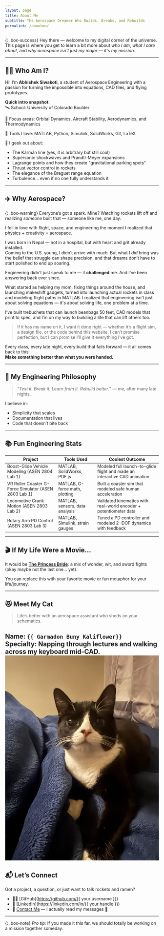 ```yaml
---
layout: page
title: About Me
subtitle: The Aerospace Dreamer Who Builds, Breaks, and Rebuilds
permalink: /aboutme/
---
```


{: .box-success}
Hey there — welcome to my digital corner of the universe. This page is where you get to learn a bit more about *who I am*, *what I care about*, and *why aerospace isn't just my major — it's my mission*.

---

## 👨‍🚀 Who Am I?

Hi! I’m **Abhishek Siwakoti**, a student of Aerospace Engineering with a passion for turning the impossible into equations, CAD files, and flying prototypes.

**Quick intro snapshot**:  
🛰️ School: University of Colorado Boulder  

🚀 Focus areas: Orbital Dynamics, Aircraft Stability, Aerodynamics, and Thermodynamics  

🔧 Tools I love: MATLAB, Python, Simulink, SolidWorks, Git, LaTeX

🧠 I geek out about:  
- The Kármán line (yes, it *is* arbitrary but still cool)  
- Supersonic shockwaves and Prandtl–Meyer expansions  
- Lagrange points and how they create "gravitational parking spots"  
- Thrust vector control in rockets  
- The elegance of the Breguet range equation  
- Turbulence... even if no one fully understands it

---

## ✈️ Why Aerospace?

{: .box-warning}
Everyone’s got a spark. Mine? Watching rockets lift off and realizing *someone* built that — someone like me, one day.

I fell in love with flight, space, and engineering the moment I realized that physics + creativity = aerospace.

I was born in Nepal — not in a hospital, but with heart and grit already installed.  
Coming to the U.S. young, I didn’t arrive with much. But what I *did* bring was the belief that struggle can shape precision, and that dreams don’t have to start polished to end up soaring.

Engineering didn’t just speak to me — it **challenged** me. And I’ve been answering back ever since.

What started as helping my mom, fixing things around the house, and launching makeshift gadgets, turned into launching actual rockets in class and modeling flight paths in MATLAB. I realized that engineering isn't just about solving equations — it's about solving life, one problem at a time.

I’ve built trebuchets that can launch beanbags 50 feet, CAD models that print to spec, and I’m on my way to building a life that can lift others too.

> If it has my name on it, I want it done right — whether it’s a flight sim, a design file, or the code behind this website. I can’t promise perfection, but I can promise I’ll give it everything I’ve got.

Every class, every late night, every build that fails forward — it all comes back to this:  
**Make something better than what you were handed.**

---

## 🧠 My Engineering Philosophy

> "*Test it. Break it. Learn from it. Rebuild better.*" — me, after many late nights.

I believe in:
- Simplicity that scales
- Documentation that lives
- Code that doesn’t bite back

---
## 📚 Fun Engineering Stats

| Project | Tools Used | Coolest Outcome |
|--------|------------|------------------|
| Boost-Glide Vehicle Modeling (ASEN 2804 Lab 1) | MATLAB, SolidWorks, PDF.js | Modeled full launch-to-glide flight and made an interactive CAD animation |
| VR Roller Coaster G-Force Simulator (ASEN 2803 Lab 1) | MATLAB, G-force math, plotting | Built a coaster sim that modeled safe human acceleration |
| Locomotive Crank Motion (ASEN 2803 Lab 2) | MATLAB, sensors, data analysis | Validated kinematics with real-world encoder + potentiometer data |
| Rotary Arm PD Control (ASEN 2803 Lab 3) | MATLAB, Simulink, strain gauges | Tuned a PD controller and modeled 2-DOF dynamics with feedback |


---

## 🎬 If My Life Were a Movie...

It would be **[The Princess Bride](https://en.wikipedia.org/wiki/The_Princess_Bride_%28film%29)**: a mix of wonder, wit, and sword fights (okay maybe not the last one... yet).

You can replace this with your favorite movie or fun metaphor for your life/journey.

---

## 😻 Meet My Cat

> Life’s better with an aerospace assistant who sheds on your schematics.

**Name:** `{{ Garmadon Buny Kaliflower}}`  
**Specialty:** Napping through lectures and walking across my keyboard mid-CAD.  
![My Cat](/assets/img/Garmadon.JPG)
---

## 📬 Let’s Connect

Got a project, a question, or just want to talk rockets and ramen?
- 🧑‍💻 [GitHub](https://github.com/{{ your username }})
- 💼 [LinkedIn](https://linkedin.com/in/{{ your handle }})
- 📩 [Contact Me](/contactme/) — I actually read my messages 🙂


---

{: .box-note}
*Pro tip:* If you made it this far, we should totally be working on a mission together someday.
